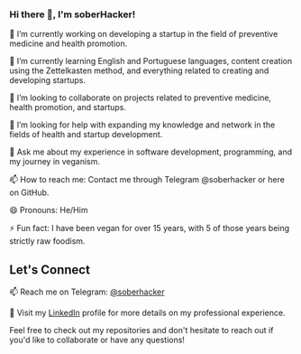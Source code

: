 ### Hi there 👋, I'm soberHacker!

🔭 I’m currently working on developing a startup in the field of preventive medicine and health promotion.

🌱 I’m currently learning English and Portuguese languages, content creation using the Zettelkasten method, and everything related to creating and developing startups.

👯 I’m looking to collaborate on projects related to preventive medicine, health promotion, and startups.

🤔 I’m looking for help with expanding my knowledge and network in the fields of health and startup development.

💬 Ask me about my experience in software development, programming, and my journey in veganism.

📫 How to reach me: Contact me through Telegram @soberhacker or here on GitHub.

😄 Pronouns: He/Him

⚡ Fun fact: I have been vegan for over 15 years, with 5 of those years being strictly raw foodism.

## Let's Connect

📫 Reach me on Telegram: [@soberhacker](https://t.me/soberhacker)

💼 Visit my [LinkedIn](https://www.linkedin.com/in/burtasov) profile for more details on my professional experience.

Feel free to check out my repositories and don't hesitate to reach out if you'd like to collaborate or have any questions!
